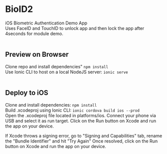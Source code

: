 # BioID2
iOS Biometric Authentication Demo App 
<br>
Uses FaceID and TouchID to unlock app and then lock the app after 4seconds for module demo.
<br>
<br>
## Preview on Browser
Clone repo and install dependencies"
`npm install`
<br>
Use Ionic CLI to host on a local NodeJS server:
`ionic serve`
<br>
<br>
## Deploy to iOS
Clone and install dependencies:
`npm install`
<br>
Build .xcodeproj using Ionic CLI:
`ionic cordova build ios --prod`
<br>
Open the .xcodeproj file located in platforms/ios.
Connect your phone via USB and select it as run target.
Click on the Run button on Xcode and run the app on your device.

If Xcode throws a signing error, go to "Signing and Capabilities" tab, rename the "Bundle Identifier" and hit "Try Again"
Once resolved, click on the Run button on Xcode and run the app on your device.



